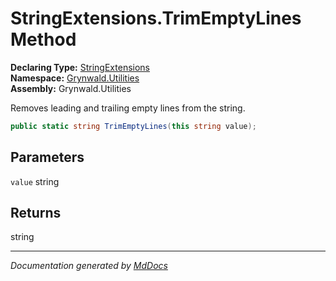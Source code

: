 ﻿<!--  
  <auto-generated>   
    The contents of this file were generated by a tool.  
    Changes to this file may be list if the file is regenerated  
  </auto-generated>   
-->

# StringExtensions.TrimEmptyLines Method

**Declaring Type:** [StringExtensions](../index.md)  
**Namespace:** [Grynwald.Utilities](../../index.md)  
**Assembly:** Grynwald.Utilities

Removes leading and trailing empty lines from the string.

```csharp
public static string TrimEmptyLines(this string value);
```

## Parameters

`value`  string

## Returns

string

___

*Documentation generated by [MdDocs](https://github.com/ap0llo/mddocs)*

